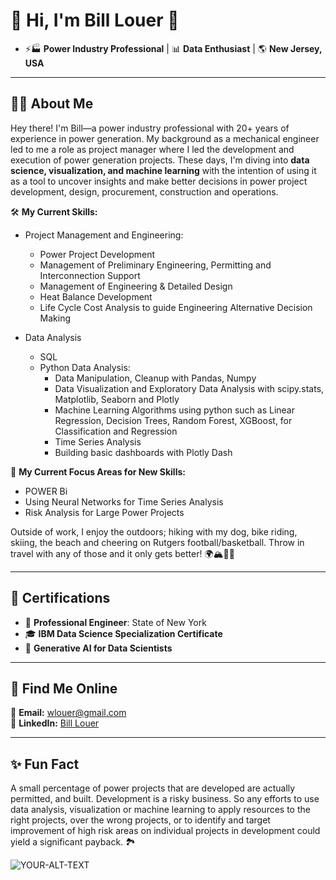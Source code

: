 # 🌟 Hi, I'm Bill Louer 🌟

- ⚡🏭 **Power Industry Professional** | 📊 **Data Enthusiast** | 🌎 **New Jersey, USA**  

---

## 👨‍💻 About Me

Hey there! I'm Bill—a power industry professional with 20+ years of experience in power generation.  My background as a mechanical engineer led to me a role as project manager where I led the development and execution of power generation projects.  These days, I'm diving into **data science, visualization, and machine learning** with the intention of using it as a tool to uncover insights and make better decisions in power project development, design, procurement, construction and operations.

🛠️ **My Current Skills:** 
-  Project Management and Engineering:
   -  Power Project Development
   -  Management of Preliminary Engineering, Permitting and Interconnection Support
   -  Management of Engineering & Detailed Design
   -  Heat Balance Development
   -  Life Cycle Cost Analysis to guide Engineering Alternative Decision Making

- Data Analysis
   - SQL
   - Python Data Analysis:
       - Data Manipulation, Cleanup with Pandas, Numpy
       - Data Visualization and Exploratory Data Analysis with scipy.stats, Matplotlib, Seaborn and Plotly
       - Machine Learning Algorithms using python such as Linear Regression, Decision Trees, Random Forest, XGBoost, for Classification and Regression
       - Time Series Analysis
       - Building basic dashboards with Plotly Dash
 
🎯 **My Current Focus Areas for New Skills:**  
 
- POWER Bi 
- Using Neural Networks for Time Series Analysis
- Risk Analysis for Large Power Projects  

Outside of work, I enjoy the outdoors; hiking with my dog, bike riding, skiing, the beach and cheering on Rutgers football/basketball.  Throw in travel with any of those and it only gets better! 🌍🏔️🚴‍♂️

---

## 💪 Certifications

- 🏅 **Professional Engineer**: State of New York  
- 🎓 **IBM Data Science Specialization Certificate**  
- 🤖 **Generative AI for Data Scientists**  

---

## 🔗 Find Me Online

📧 **Email:** [wlouer@gmail.com](mailto:wlouer@gmail.com)  
💼 **LinkedIn:** [Bill Louer](https://www.linkedin.com/in/bill-louer-2bb1435/)  

---

## ✨ Fun Fact
A small percentage of power projects that are developed are actually permitted, and built.  Development is a risky business.  So any efforts to use data analysis, visualization or machine learning to apply resources to the right projects, over the wrong projects, or to identify and target improvement of high risk areas on individual projects in development could yield a significant payback. 🏞️

<picture>
 <source media="(prefers-color-scheme: dark)" srcset="https://acadiamagic.com/images/1200w/little-hunters-A5436.jpg">
 <source media="(prefers-color-scheme: light)" srcset="https://acadiamagic.com/images/1200w/little-hunters-A5436.jpg">
 <img alt="YOUR-ALT-TEXT" src="YOUR-DEFAULT-IMAGE">
</picture>


